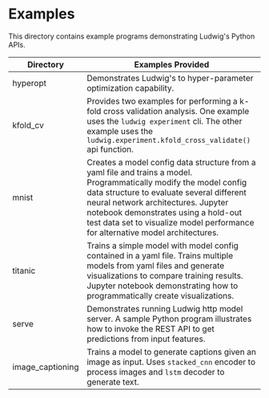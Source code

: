 # Examples
This directory contains example programs demonstrating Ludwig's Python APIs.

|Directory|Examples Provided|
|---------|-----------------|
|hyperopt|Demonstrates Ludwig's to hyper-parameter optimization capability.|
|kfold_cv|Provides two examples for performing a k-fold cross validation analysis.  One example uses the `ludwig experiment` cli.  The other example uses the `ludwig.experiment.kfold_cross_validate()` api function.|
|mnist|Creates a model config data structure from a yaml file and trains a model.  Programmatically modify the model config data structure to evaluate several different neural network architectures.  Jupyter notebook demonstrates using a hold-out test data set to visualize model performance for alternative model architectures.|
|titanic|Trains a simple model with model config contained in a yaml file.  Trains multiple models from yaml files and generate visualizations to compare training results.  Jupyter notebook demonstrating how to programmatically create visualizations.|
|serve|Demonstrates running Ludwig http model server.  A sample Python program illustrates how to invoke the REST API to get predictions from input features.|
|image_captioning|Trains a model to generate captions given an image as input. Uses `stacked_cnn` encoder to process images and `lstm` decoder to generate text.|

 